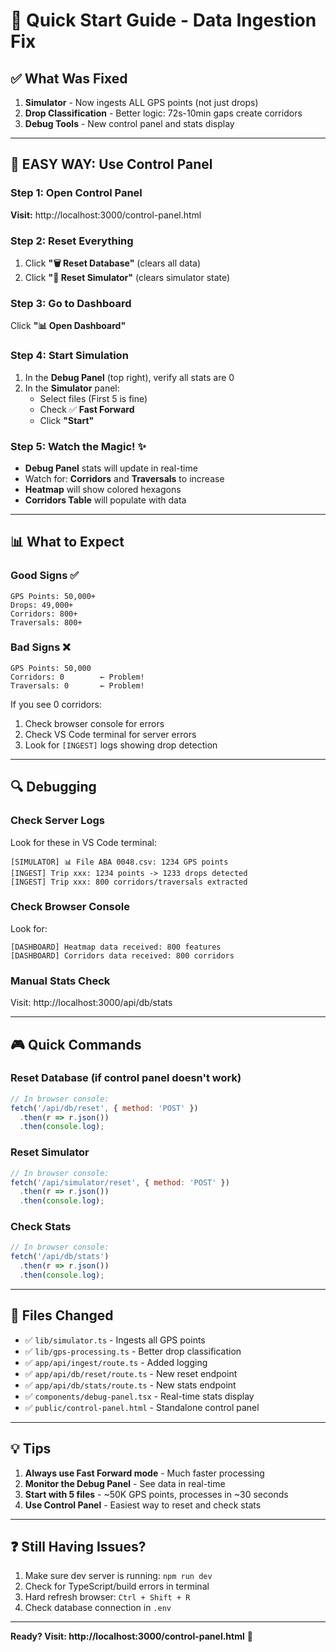 # 🚀 Quick Start Guide - Data Ingestion Fix

## ✅ What Was Fixed

1. **Simulator** - Now ingests ALL GPS points (not just drops)
2. **Drop Classification** - Better logic: 72s-10min gaps create corridors
3. **Debug Tools** - New control panel and stats display

---

## 🎯 **EASY WAY: Use Control Panel**

### Step 1: Open Control Panel
**Visit:** http://localhost:3000/control-panel.html

### Step 2: Reset Everything
1. Click **"🗑️ Reset Database"** (clears all data)
2. Click **"🔄 Reset Simulator"** (clears simulator state)

### Step 3: Go to Dashboard
Click **"📊 Open Dashboard"**

### Step 4: Start Simulation
1. In the **Debug Panel** (top right), verify all stats are 0
2. In the **Simulator** panel:
   - Select files (First 5 is fine)
   - Check ✅ **Fast Forward**
   - Click **"Start"**

### Step 5: Watch the Magic! ✨
- **Debug Panel** stats will update in real-time
- Watch for: **Corridors** and **Traversals** to increase
- **Heatmap** will show colored hexagons
- **Corridors Table** will populate with data

---

## 📊 What to Expect

### Good Signs ✅
```
GPS Points: 50,000+
Drops: 49,000+
Corridors: 800+
Traversals: 800+
```

### Bad Signs ❌
```
GPS Points: 50,000
Corridors: 0        ← Problem!
Traversals: 0       ← Problem!
```

If you see 0 corridors:
1. Check browser console for errors
2. Check VS Code terminal for server errors
3. Look for `[INGEST]` logs showing drop detection

---

## 🔍 Debugging

### Check Server Logs
Look for these in VS Code terminal:
```
[SIMULATOR] 📊 File ABA 0048.csv: 1234 GPS points
[INGEST] Trip xxx: 1234 points -> 1233 drops detected
[INGEST] Trip xxx: 800 corridors/traversals extracted
```

### Check Browser Console
Look for:
```
[DASHBOARD] Heatmap data received: 800 features
[DASHBOARD] Corridors data received: 800 corridors
```

### Manual Stats Check
Visit: http://localhost:3000/api/db/stats

---

## 🎮 Quick Commands

### Reset Database (if control panel doesn't work)
```javascript
// In browser console:
fetch('/api/db/reset', { method: 'POST' })
  .then(r => r.json())
  .then(console.log);
```

### Reset Simulator
```javascript
// In browser console:
fetch('/api/simulator/reset', { method: 'POST' })
  .then(r => r.json())
  .then(console.log);
```

### Check Stats
```javascript
// In browser console:
fetch('/api/db/stats')
  .then(r => r.json())
  .then(console.log);
```

---

## 🎯 Files Changed

- ✅ `lib/simulator.ts` - Ingests all GPS points
- ✅ `lib/gps-processing.ts` - Better drop classification
- ✅ `app/api/ingest/route.ts` - Added logging
- ✅ `app/api/db/reset/route.ts` - New reset endpoint
- ✅ `app/api/db/stats/route.ts` - New stats endpoint
- ✅ `components/debug-panel.tsx` - Real-time stats display
- ✅ `public/control-panel.html` - Standalone control panel

---

## 💡 Tips

1. **Always use Fast Forward mode** - Much faster processing
2. **Monitor the Debug Panel** - See data in real-time
3. **Start with 5 files** - ~50K GPS points, processes in ~30 seconds
4. **Use Control Panel** - Easiest way to reset and check stats

---

## ❓ Still Having Issues?

1. Make sure dev server is running: `npm run dev`
2. Check for TypeScript/build errors in terminal
3. Hard refresh browser: `Ctrl + Shift + R`
4. Check database connection in `.env`

---

**Ready? Visit: http://localhost:3000/control-panel.html** 🚀

